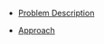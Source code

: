 * [Problem Description](http://www.spoj.com/problems/FCTRL2/)

* [Approach](http://thecoderunnershow.wordpress.com/2013/10/05/spoj-fctrl2-small-factorials-solution/)
